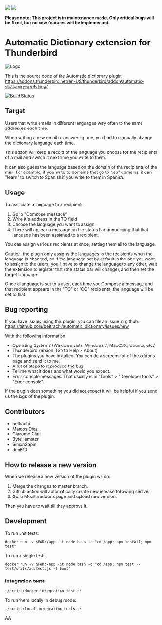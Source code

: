 <a href="https://codeclimate.com/github/beltrachi/automatic_dictionary"><img src="https://codeclimate.com/github/beltrachi/automatic_dictionary/badges/gpa.svg" /></a>
<a href="https://codeclimate.com/github/beltrachi/automatic_dictionary/coverage"><img src="https://codeclimate.com/github/beltrachi/automatic_dictionary/badges/coverage.svg" /></a>

__Please note: This project is in maintenance mode. Only critical bugs will be fixed, but no new features will be implemented.__

#  Automatic Dictionary extension for Thunderbird

![Logo](addon/logo.png)

This is the source code of the Automatic dictionary plugin:
https://addons.thunderbird.net/en-US/thunderbird/addon/automatic-dictionary-switching/

[![Build Status](https://circleci.com/gh/beltrachi/automatic_dictionary.svg?style=shield)](https://app.circleci.com/pipelines/github/beltrachi/automatic_dictionary)

## Target

Users that write emails in different languages very often to the same addresses each
time.

When writing a new email or answering one, you had to manually change the dictionary language each time.

This addon will keep a record of the language you choose for the recipients of a mail and switch it next time you write to them.

It can also guess the language based on the domain of the recipients of the mail. For example, if you write to domains that go to ".es" domains, it can "learn" to switch to Spanish if you write to them in Spanish.

## Usage

To associate a language to a recipient:

1. Go to "Compose message"
2. Write it's address in the TO field
3. Choose the language you want to assign
4. There will appear a message on the status bar announcing that that language has been assigned to a recipient.

You can assign various recipients at once, setting them all to the language.

Caution, the plugin only assigns the languages to the recipients when the
language is changed, so if the language set by default is the one you want to
assign to the users, you'll have to change the language to any other, wait the
extension to register that (the status bar will change), and then set the target
language.

Once a language is set to a user, each time you Compose a message and that
recipient appears in the "TO" or "CC" recipients, the language will be set to that.

## Bug reporting

If you have issues using this plugin, you can file an issue in github: https://github.com/beltrachi/automatic_dictionary/issues/new

With the following information:
 * Operating System? (Windows vista, Windows 7, MacOSX, Ubuntu, etc.)
 * Thunderbird version. (Go to Help > About)
 * The plugins you have installed. You can do a screenshot of the addons page and send it to me.
 * A list of steps to reproduce the bug.
 * Tell me what it does and what would you expect.
 * Error console messages. That usually is in "Tools" > "Developer tools" > "Error console".

If the plugin does something you did not expect it will be helpful if you send us the logs of the plugin.

## Contributors

* beltrachi
* Marcos Diez
* Giacomo Ciani
* ByteHamster
* SimonSapin
* denB10

## How to release a new version

When we release a new version of the plugin we do:

1. Merge the changes to master branch.
2. Github action will automatically create new release following semver
3. Go to Mozilla addons page and upload new version.

Then you have to wait till they approve it.

## Development

To run unit tests:

```
docker run -v $PWD:/app -it node bash -c "cd /app; npm install; npm test"
```

To run a single test:

```
docker run -v $PWD:/app -it node bash -c "cd /app; npm test -- test/units/ad.test.js -t boot"
```

### Integration tests

```
./script/docker_integration_test.sh
```

To run them locally in debug mode:
```
./script/local_integration_tests.sh
```
AA
